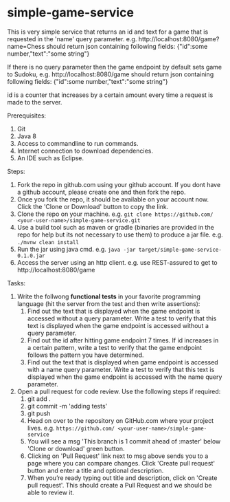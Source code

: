 # simple-game-service

This is very simple service that returns an id and text for a game that is requested in the 'name' query parameter.
e.g. http://localhost:8080/game?name=Chess should return json containing following fields:
{"id":some number,"text":"some string"}

If there is no query parameter then the game endpoint by default sets game to Sudoku, e.g.  http://localhost:8080/game should return json containing following fields:
{"id":some number,"text":"some string"}

id is a counter that increases by a certain amount every time a request is made to the server.

Prerequisites:
1. Git
2. Java 8
3. Access to commandline to run commands.
4. Internet connection to download dependencies.
5. An IDE such as Eclipse.

Steps:
1. Fork the repo in github.com using your github account. If you dont have a github account, please create one and then fork the repo.
2. Once you fork the repo, it should be available on your account now. Click the 'Clone or Download' button to copy the link.
3. Clone the repo on your machine. e.g. `git clone https://github.com/ <your-user-name>/simple-game-service.git`
4. Use a build tool such as maven or gradle (binaries are provided in the repo for help but its not necessary to use them) to produce a jar file. e.g. `./mvnw clean install`
5. Run the jar using java cmd. e.g. `java -jar target/simple-game-service-0.1.0.jar`
6. Access the server using an http client. e.g. use REST-assured to get to http://localhost:8080/game 

Tasks:
1. Write the follwong **functional tests** in your favorite programming language (hit the server from the test and then write assertions):
    1. Find out the text that is displayed when the game endpoint is accessed without a query parameter. Write a test to verify that this text is displayed when the game endpoint is accessed without a query parameter.  
    2. Find out the id after hitting game endpoint 7 times. If id increases in a certain pattern, write a test to verify that the game endpoint follows the pattern you have determined.
    3. Find out the text that is displayed when game endpoint is accessed with a name query parameter. Write a test to verify that this text is displayed when the game endpoint is accessed with the name query parameter.
2. Open a pull request for code review. Use the following steps if required: 
	1. git add .
	2. git commit -m 'adding tests'
	3. git push
	4. Head on over to the repository on GitHub.com where your project lives. e.g. `https://github.com/ <your-user-name>/simple-game-service`
	5. You will see a msg 'This branch is 1 commit ahead of <repo-name>:master' below 'Clone or download' green button.  
	6. Clicking on 'Pull Request' link next to msg above sends you to a page where you can compare changes. Click 'Create pull request' button and enter a title and optional description.
	7. When you’re ready typing out title and description, click on 'Create pull request'. This should create a Pull Request and we should be able to review it.
